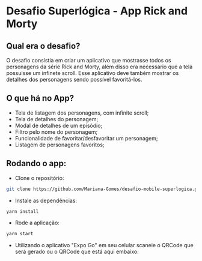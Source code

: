 # Desafio Superlógica - App Rick and Morty



## Qual era o desafio?

O desafio consistia em criar um aplicativo que mostrasse todos os personagens da série Rick and Morty, além disso era necessário que a tela possuisse um infinete scroll. Esse aplicativo deve também mostrar os detalhes dos personagens sendo possível favoritá-los.

## O que há no App?

- Tela de listagem dos personagens, com infinite scroll;
- Tela de detalhes do personagem;
- Modal de detalhes de um episódio;
- Filtro pelo nome do personagem;
- Funcionalidade de favoritar/desfavoritar um personagem;
- Listagem de personagens favoritos;

## Rodando o app:

- Clone o repositório:
```bash
git clone https://github.com/Mariana-Gomes/desafio-mobile-superlogica.git
```

- Instale as dependências:
```bash
yarn install
```

- Rode a aplicação:
```bash
yarn start
```

- Utilizando o aplicativo "Expo Go" em seu celular scaneie o QRCode que será gerado ou o QRCode que está aqui embaixo:



